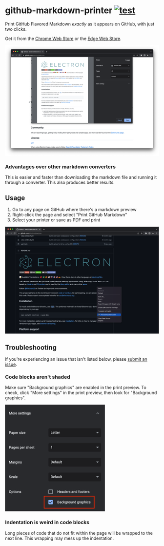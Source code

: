 # github-markdown-printer [![test](https://github.com/jerry1100/github-markdown-printer/actions/workflows/test-markdown.yml/badge.svg)](https://github.com/jerry1100/github-markdown-printer/actions/workflows/test-markdown.yml)

Print GitHub Flavored Markdown _exactly_ as it appears on GitHub, with just two clicks.

Get it from the [Chrome Web Store](https://chrome.google.com/webstore/detail/github-markdown-printer/fehpdlpmcegfpbkgcnaleindodeegapk) or the [Edge Web Store](https://microsoftedge.microsoft.com/addons/detail/github-markdown-printer/njdhaokfdmnighagdlhbfpkmcgojljcl).

![GitHub Markdown Printer demo image](./img/preview.png)

### Advantages over other markdown converters

This is easier and faster than downloading the markdown file and running it through a converter. This also produces better results.

## Usage

1. Go to any page on GitHub where there's a markdown preview
2. Right-click the page and select "Print GitHub Markdown"
3. Select your printer or save as PDF and print

![GitHub Markdown Printer usage](./img/usage.png)

## Troubleshooting

If you're experiencing an issue that isn't listed below, please [submit an issue](https://github.com/jerry1100/github-markdown-printer/issues/new).

### Code blocks aren't shaded

Make sure "Background graphics" are enabled in the print preview. To check, click "More settings" in the print preview, then look for "Background graphics".

<img src="./img/graphics.png" height="350" alt="Background graphics setting" />

### Indentation is weird in code blocks

Long pieces of code that do not fit within the page will be wrapped to the next line. This wrapping may mess up the indentation.
